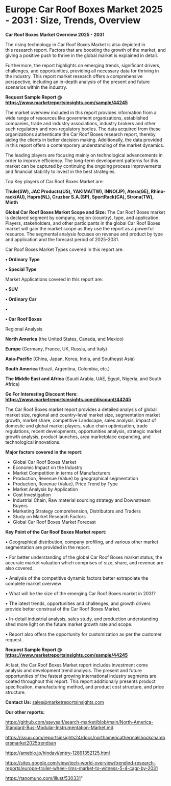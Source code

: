 # Europe Car Roof Boxes Market 2025 - 2031 : Size, Trends, Overview

<Strong> Car Roof Boxes Market Overview 2025 - 2031</strong>

The rising technology in Car Roof Boxes Market is also depicted in this research report. Factors that are boosting the growth of the market, and giving a positive push to thrive in the global market is explained in detail.

Furthermore, the report highlights on emerging trends, significant drivers, challenges, and opportunities, providing all necessary data for thriving in the industry. This report market research offers a comprehensive perspective, including an in-depth analysis of the present and future scenarios within the industry.

<strong>Request Sample Report @ <a href=https://www.marketreportsinsights.com/sample/44245>https://www.marketreportsinsights.com/sample/44245</a></strong>

The market overview included in this report provides information from a wide range of resources like government organizations, established companies, trade and industry associations, industry brokers and other such regulatory and non-regulatory bodies. The data acquired from these organizations authenticate the Car Roof Boxes research report, thereby aiding the clients in better decision making. Additionally, the data provided in this report offers a contemporary understanding of the market dynamics.

The leading players are focusing mainly on technological advancements in order to improve efficiency. The long-term development patterns for this market can be captured by continuing the ongoing process improvements and financial stability to invest in the best strategies.

Top Key players of Car Roof Boxes Market are:

<strong>Thule(SW), JAC Products(US), YAKIMA(TW), INNO(JP), Atera(GE), Rhino-rack(AU), Hapro(NL), Cruzber S.A.(SP), SportRack(CA), Strona(TW), Minth</strong>

<strong><b>Global Car Roof Boxes Market Scope and Size:</b></strong>
The Car Roof Boxes market is declared segment by company, region (country), type, and application. Players, stakeholders, and other participants in the global Car Roof Boxes market will gain the market scope as they use the report as a powerful resource. The segmental analysis focuses on revenue and product by type and application and the forecast period of 2025-2031.

Car Roof Boxes Market Types covered in this report are:

<strong>•  Ordinary Type

•  Special Type</strong>

Market Applications covered in this report are:

<strong>•  SUV

•  Ordinary Car

•  

•  Car Roof Boxes</strong> 

Regional Analysis

<strong>North America</strong> (the United States, Canada, and Mexico)

<strong>Europe</strong> (Germany, France, UK, Russia, and Italy)

<strong>Asia-Pacific</strong> (China, Japan, Korea, India, and Southeast Asia)

<strong>South America</strong> (Brazil, Argentina, Colombia, etc.)

<strong>The Middle East and Africa</strong> (Saudi Arabia, UAE, Egypt, Nigeria, and South Africa)

<strong>Go For Interesting Discount Here: <a href=https://www.marketreportsinsights.com/discount/44245>https://www.marketreportsinsights.com/discount/44245</a></strong>

The Car Roof Boxes market report provides a detailed analysis of global market size, regional and country-level market size, segmentation market growth, market share, competitive Landscape, sales analysis, impact of domestic and global market players, value chain optimization, trade regulations, recent developments, opportunities analysis, strategic market growth analysis, product launches, area marketplace expanding, and technological innovations.

<strong><b>Major factors covered in the report:</b></strong>
<ul>
  <li>Global Car Roof Boxes Market </li>
  <li>Economic Impact on the Industry</li>
  <li>Market Competition in terms of Manufacturers</li>
  <li>Production, Revenue (Value) by geographical segmentation</li>
  <li>Production, Revenue (Value), Price Trend by Type</li>
  <li>Market Analysis by Application</li>
  <li>Cost Investigation</li>
  <li>Industrial Chain, Raw material sourcing strategy and Downstream Buyers</li>
  <li>Marketing Strategy comprehension, Distributors and Traders</li>
  <li>Study on Market Research Factors</li>
  <li>Global Car Roof Boxes Market Forecast</li>
</ul>

<strong><b>Key Point of the Car Roof Boxes Market report:</b></strong>

• Geographical distribution, company profiling, and various other market segmentation are provided in the report.

• For better understanding of the global Car Roof Boxes market status, the accurate market valuation which comprises of size, share, and revenue are also covered.

• Analysis of the competitive dynamic factors better extrapolate the complete market overview

• What will be the size of the emerging Car Roof Boxes market in 2031?

• The latest trends, opportunities and challenges, and growth drivers provide better construal of the Car Roof Boxes Market.

• In-detail industrial analysis, sales study, and production understanding shed more light on the future market growth rate and scope.

• Report also offers the opportunity for customization as per the customer request.

<strong>Request Sample Report @ <a href=https://www.marketreportsinsights.com/sample/44245>https://www.marketreportsinsights.com/sample/44245</a></strong>

At last, the Car Roof Boxes Market report includes investment come analysis and development trend analysis. The present and future opportunities of the fastest growing international industry segments are coated throughout this report. This report additionally presents product specification, manufacturing method, and product cost structure, and price structure.

<strong>Contact Us:</strong>
sales@marketreportsinsights.com

<strong>Our other reports:</strong>

<a href=https://github.com/sayysaif/search-market/blob/main/North-America-Standard-Bus-Modular-Instrumentation-Market.md>https://github.com/sayysaif/search-market/blob/main/North-America-Standard-Bus-Modular-Instrumentation-Market.md</a>

<a href=https://issuu.com/reportsinsights24/docs/northamericathermalshockchambersmarket2025trendsan>https://issuu.com/reportsinsights24/docs/northamericathermalshockchambersmarket2025trendsan</a>

<a href=https://ameblo.jp/hindavi/entry-12891352125.html>https://ameblo.jp/hindavi/entry-12891352125.html</a>

<a href=https://sites.google.com/view/tech-world-overview/trendind-research-reports/europe-trailer-wheel-rims-market-to-witness-5-4-cagr-by-2031>https://sites.google.com/view/tech-world-overview/trendind-research-reports/europe-trailer-wheel-rims-market-to-witness-5-4-cagr-by-2031</a>

<a href=https://tanomuno.com/illust/530331>https://tanomuno.com/illust/530331</a>"
